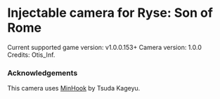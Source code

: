 Injectable camera for Ryse: Son of Rome
============================

Current supported game version: v1.0.0.153+
Camera version: 1.0.0  
Credits: Otis_Inf.

### Acknowledgements
This camera uses [MinHook](https://github.com/TsudaKageyu/minhook) by Tsuda Kageyu.
